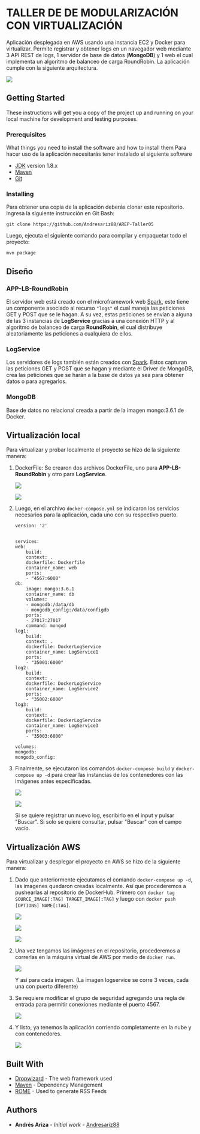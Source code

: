 # **TALLER DE DE MODULARIZACIÓN CON VIRTUALIZACIÓN**

Aplicación desplegada en AWS usando una instancia EC2 y Docker para virtualizar. Permite registrar y obtener logs en un navegador web mediante 3 API REST de logs, 1 servidor de base de datos (**MongoDB**) y 1 web el cual implementa un algoritmo de balanceo de carga RoundRobin. La aplicación cumple con la siguiente arquitectura.

![](./img/img0.png)

## Getting Started

These instructions will get you a copy of the project up and running on your local machine for development and testing purposes.

### Prerequisites

What things you need to install the software and how to install them
Para hacer uso de la aplicación necesitarás tener instalado el siguiente software
- [JDK](https://www.oracle.com/co/java/technologies/javase/javase8-archive-downloads.html) version 1.8.x
- [Maven](https://maven.apache.org/download.cgi)
- [Git](https://git-scm.com/downloads)


### Installing

Para obtener una copia de la aplicación deberás clonar este repositorio. Ingresa la siguiente instrucción en Git Bash:

```
git clone https://github.com/Andresariz88/AREP-Taller05
```

Luego, ejecuta el siguiente comando para compilar y empaquetar todo el proyecto:

```
mvn package
```


## **Diseño**
### APP-LB-RoundRobin
El servidor web está creado con el microframework web [Spark](https://sparkjava.com/), este tiene un componente asociado al recurso ```"logs"``` el cual maneja las peticiones GET y POST que se le hagan. A su vez, estas peticiones se envían a alguna de las 3 instancias de **LogService** gracias a una conexión HTTP y al algoritmo de balanceo de carga **RoundRobin**, el cual distribuye aleatoriamente las peticiones a cualquiera de ellos.

### LogService
Los servidores de logs también están creados con [Spark](https://sparkjava.com/). Estos capturan las peticiones GET y POST que se hagan y mediante el Driver de MongoDB, crea las peticiones que se harán a la base de datos ya sea para obtener datos o para agregarlos.

### MongoDB
Base de datos no relacional creada a partir de la imagen mongo:3.6.1 de Docker.

## **Virtualización local**
Para virtualizar y probar localmente el proyecto se hizo de la siguiente manera:

1. DockerFile: Se crearon dos archivos DockerFile, uno para **APP-LB-RoundRobin** y otro para **LogService**.

    ![](./img/img1.png)

    ![](./img/img2.png)

2. Luego, en el archivo ```docker-compose.yml``` se indicaron los servicios necesarios para la aplicación, cada uno con su respectivo puerto.

    ```
    version: '2'


    services:
    web:
        build:
        context: .
        dockerfile: Dockerfile
        container_name: web
        ports:
        - "4567:6000"
    db:
        image: mongo:3.6.1
        container_name: db
        volumes:
        - mongodb:/data/db
        - mongodb_config:/data/configdb
        ports:
        - 27017:27017
        command: mongod
    log1:
        build:
        context: .
        dockerfile: DockerLogService
        container_name: LogService1
        ports:
        - "35001:6000"
    log2:
        build:
        context: .
        dockerfile: DockerLogService
        container_name: LogService2
        ports:
        - "35002:6000"
    log3:
        build:
        context: .
        dockerfile: DockerLogService
        container_name: LogService3
        ports:
        - "35003:6000"

    volumes:
    mongodb:
    mongodb_config:
    ```

3. Finalmente, se ejecutaron los comandos ```docker-compose build``` y ```docker-compose up -d``` para crear las instancias de los contenedores con las imágenes antes especificadas.

    ![](./img/img3.png)

    ![](./img/img4.png)
    
    Si se quiere registrar un nuevo log, escribirlo en el input y pulsar "Buscar". Si solo se quiere consultar, pulsar "Buscar" con el campo vacío.

## **Virtualización AWS**
Para virtualizar y desplegar el proyecto en AWS se hizo de la siguiente manera:

1. Dado que anteriormente ejecutamos el comando ```docker-compose up -d```, las imagenes quedaron creadas localmente. Así que procederemos a pushearlas al repositorio de DockerHub. Primero con ```docker tag SOURCE_IMAGE[:TAG] TARGET_IMAGE[:TAG]``` y luego con ```docker push [OPTIONS] NAME[:TAG]```.

    ![](./img/img5.png)

    ![](./img/img6.png)

    ![](./img/img7.png)

2. Una vez tengamos las imágenes en el repositorio, procederemos a correrlas en la máquina virtual de AWS por medio de ```docker run```.

    ![](./img/img8.png)

    Y así para cada imagen. (La imagen logservice se corre 3 veces, cada una con puerto diferente)

3. Se requiere modificar el grupo de seguridad agregando una regla de entrada para permitir conexiones mediante el puerto 4567.

    ![](./img/img10.png)

4. Y listo, ya tenemos la aplicación corriendo completamente en la nube y con contenedores.

    ![](./img/img9.png)


## Built With

* [Dropwizard](http://www.dropwizard.io/1.0.2/docs/) - The web framework used
* [Maven](https://maven.apache.org/) - Dependency Management
* [ROME](https://rometools.github.io/rome/) - Used to generate RSS Feeds

## Authors

* **Andrés Ariza** - *Initial work* - [Andresariz88](https://github.com/Andresariz88)



